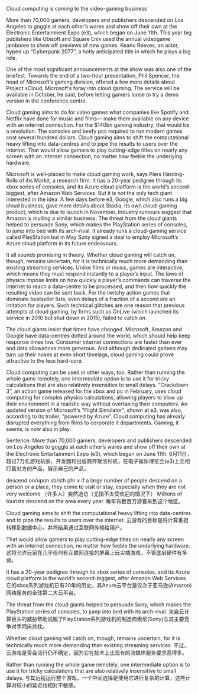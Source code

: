 Cloud computing is coming to the video-gaming business

More than 70,000 gamers, developers and publishers descended on Los Angeles to goggle at each other’s wares and show off their own at the Electronic Entertainment Expo (e3), which began on June 11th. This year big publishers like Ubisoft and Square Enix used the annual videogame jamboree to show off previews of new games. Keanu Reeves, an actor, hyped up “Cyberpunk 2077”, a hotly anticipated title in which he plays a big role.

One of the most significant announcements at the show was also one of the briefest. Towards the end of a two-hour presentation, Phil Spencer, the head of Microsoft’s gaming division, offered a few more details about Project xCloud, Microsoft’s foray into cloud gaming. The service will be available in October, he said, before letting gamers loose to try a demo version in the conference centre.

Cloud gaming aims to do for video games what companies like Spotify and Netflix have done for music and films— make them available on any device with an internet connection. For the $140bn gaming industry, that would be a revolution. The consoles and beefy pcs required to run modern games cost several hundred dollars. Cloud gaming aims to shift the computational heavy lifting into data-centres and to pipe the results to users over the internet. That would allow gamers to play cutting-edge titles on nearly any screen with an internet connection, no matter how feeble the underlying hardware.

Microsoft is well-placed to make cloud gaming work, says Piers Harding-Rolls of ihs Markit, a research firm. It has a 20-year pedigree through its xbox series of consoles, and its Azure cloud platform is the world’s second-biggest, after Amazon Web Services. But it is not the only tech giant interested in the idea. A few days before e3, Google, which also runs a big cloud business, gave more details about Stadia, its own cloud-gaming product, which is due to launch in November. Industry rumours suggest that Amazon is mulling a similar business. The threat from the cloud giants helped to persuade Sony, which makes the PlayStation series of consoles, to jump into bed with its arch-rival. It already runs a cloud-gaming service called PlayStation but in May Sony signed a deal to employ Microsoft’s Azure cloud platform in its future endeavours.

It all sounds promising in theory. Whether cloud gaming will catch on, though, remains uncertain, for it is technically much more demanding than existing streaming services. Unlike films or music, games are interactive, which means they must respond instantly to a player’s input. The laws of physics impose limits on how quickly a player’s commands can traverse the internet to reach a data-centre to be processed, and then how quickly the resulting video can be sent back. For the twitchy action games that dominate bestseller lists, even delays of a fraction of a second are an irritation for players. Such technical glitches are one reason that previous attempts at cloud gaming, by firms such as OnLive (which launched its service in 2010 but shut down in 2015), failed to catch on.

The cloud giants insist that times have changed. Microsoft, Amazon and Google have data-centres dotted around the world, which should help keep response times low. Consumer internet connections are faster than ever and data allowances more generous. And although dedicated gamers may turn up their noses at even short timelags, cloud gaming could prove attractive to the less hard-core.

Cloud computing can be used in other ways, too. Rather than running the whole game remotely, one intermediate option is to use it for tricky calculations that are also relatively insensitive to small delays. “Crackdown 3”, an action game released for the xbox and pc in February, uses cloud computing for complex physics calculations, allowing players to blow up their environment in a realistic way without overtaxing their computers. An updated version of Microsoft’s “Flight Simulator”, shown at e3, was also, according to its trailer, “powered by Azure”. Cloud computing has already disrupted everything from films to corporate it departments. Gaming, it seems, is now also in play.

Sentence:
More than 70,000 gamers, developers and publishers descended on Los Angeles to goggle at each other’s wares and show off their own at the Electronic Entertainment Expo (e3), which began on June 11th.
6月11日，超过7万名游戏玩家、开发商和出版商齐聚洛杉矶，在电子娱乐博览会(e3)上互相盯着对方的产品，展示自己的产品。

descend on/upon sb/sth phr v
if a large number of people descend on a person or a place, they come to visit or stay, especially when they are not very welcome
〔许多人〕突然造访〔尤指不太受欢迎的情况下〕
Millions of tourists descend on the area every year. 
每年有数百万游客来到这个地区。

Cloud gaming aims to shift the computational heavy lifting into data-centres and to pipe the results to users over the internet.
云游戏的目标是将计算重担转移到数据中心，并将结果通过互联网传输给用户。

That would allow gamers to play cutting-edge titles on nearly any screen with an internet connection, no matter how feeble the underlying hardware.
这将允许玩家在几乎任何有互联网连接的屏幕上玩尖端游戏，不管底层硬件有多弱。

It has a 20-year pedigree through its xbox series of consoles, and its Azure cloud platform is the world’s second-biggest, after Amazon Web Services.
它的xbox系列游戏机已有20年的历史，其Azure云平台是仅次于亚马逊(Amazon)网络服务的全球第二大云平台。

The threat from the cloud giants helped to persuade Sony, which makes the PlayStation series of consoles, to jump into bed with its arch-rival.
来自云计算巨头的威胁帮助说服了PlayStation系列游戏机的制造商索尼(Sony)与其主要竞争对手同床共枕。

Whether cloud gaming will catch on, though, remains uncertain, for it is technically much more demanding than existing streaming services.
不过，云游戏是否会流行仍不确定，因为它在技术上比现有的流媒体服务要求高得多。

Rather than running the whole game remotely, one intermediate option is to use it for tricky calculations that are also relatively insensitive to small delays.
与其远程运行整个游戏，一个中间选择是使用它进行复杂的计算，这些计算对较小的延迟也相对不敏感。
